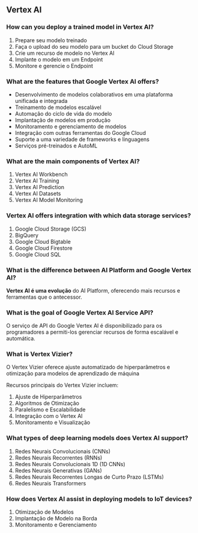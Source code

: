 ## Vertex AI

### How can you deploy a trained model in Vertex AI?

1. Prepare seu modelo treinado
2. Faça o upload do seu modelo para um bucket do Cloud Storage
3. Crie um recurso de modelo no Vertex AI
4. Implante o modelo em um Endpoint
6. Monitore e gerencie o Endpoint

### What are the features that Google Vertex AI offers?

- Desenvolvimento de modelos colaborativos em uma plataforma unificada e integrada
- Treinamento de modelos escalável
- Automação do ciclo de vida do modelo
- Implantação de modelos em produção
- Monitoramento e gerenciamento de modelos
- Integração com outras ferramentas do Google Cloud
- Suporte a uma variedade de frameworks e linguagens
- Serviços pré-treinados e AutoML

### What are the main components of Vertex AI?

1. Vertex AI Workbench
2. Vertex AI Training
3. Vertex AI Prediction
4. Vertex AI Datasets
5. Vertex AI Model Monitoring

### Vertex AI offers integration with which data storage services?

1. Google Cloud Storage (GCS)
2. BigQuery
3. Google Cloud Bigtable
4. Google Cloud Firestore   
5. Google Cloud SQL

### What is the difference between AI Platform and Google Vertex AI?

**Vertex AI é uma evolução** do AI Platform, oferecendo mais recursos e ferramentas que o antecessor.
###  What is the goal of Google Vertex AI Service API?

O serviço de API do Google Vertex AI é disponibilizado para os programadores a permiti-los gerenciar recursos de forma escalável e automática.

### What is Vertex Vizier? 

O Vertex Vizier oferece ajuste automatizado de hiperparâmetros e otimização para modelos de aprendizado de máquina

Recursos principais do Vertex Vizier incluem:
1. Ajuste de Hiperparâmetros
2. Algoritmos de Otimização
3. Paralelismo e Escalabilidade
4. Integração com o Vertex AI
5. Monitoramento e Visualização
### What types of deep learning models does Vertex AI support?

1. Redes Neurais Convolucionais (CNNs)
2. Redes Neurais Recorrentes (RNNs)
3. Redes Neurais Convolucionais 1D (1D CNNs)
4. Redes Neurais Generativas (GANs)
5. Redes Neurais Recorrentes Longas de Curto Prazo (LSTMs)
6. Redes Neurais Transformers
### How does Vertex AI assist in deploying models to IoT devices?

1. Otimização de Modelos
2. Implantação de Modelo na Borda
3. Monitoramento e Gerenciamento